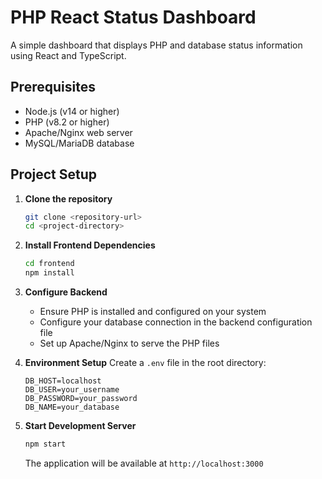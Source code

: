 # PHP React Status Dashboard

A simple dashboard that displays PHP and database status information using React and TypeScript.

## Prerequisites

- Node.js (v14 or higher)
- PHP (v8.2 or higher)
- Apache/Nginx web server
- MySQL/MariaDB database

## Project Setup

1. **Clone the repository**
   ```bash
   git clone <repository-url>
   cd <project-directory>
   ```

2. **Install Frontend Dependencies**
   ```bash
   cd frontend
   npm install
   ```

3. **Configure Backend**
   - Ensure PHP is installed and configured on your system
   - Configure your database connection in the backend configuration file
   - Set up Apache/Nginx to serve the PHP files

4. **Environment Setup**
   Create a `.env` file in the root directory:
   ```env
   DB_HOST=localhost
   DB_USER=your_username
   DB_PASSWORD=your_password
   DB_NAME=your_database
   ```

5. **Start Development Server**
   ```bash
   npm start
   ```
   The application will be available at `http://localhost:3000`
